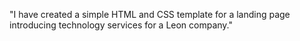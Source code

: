 "I have created a simple HTML and CSS template for a landing page 
introducing technology services for a Leon company."

